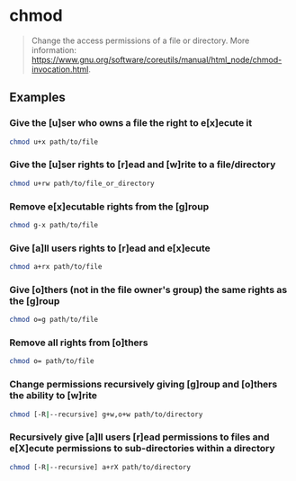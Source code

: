 # chmod

> Change the access permissions of a file or directory. More information: <https://www.gnu.org/software/coreutils/manual/html_node/chmod-invocation.html>.

## Examples

### Give the [u]ser who owns a file the right to e[x]ecute it

```bash
chmod u+x path/to/file
```

### Give the [u]ser rights to [r]ead and [w]rite to a file/directory

```bash
chmod u+rw path/to/file_or_directory
```

### Remove e[x]ecutable rights from the [g]roup

```bash
chmod g-x path/to/file
```

### Give [a]ll users rights to [r]ead and e[x]ecute

```bash
chmod a+rx path/to/file
```

### Give [o]thers (not in the file owner's group) the same rights as the [g]roup

```bash
chmod o=g path/to/file
```

### Remove all rights from [o]thers

```bash
chmod o= path/to/file
```

### Change permissions recursively giving [g]roup and [o]thers the ability to [w]rite

```bash
chmod [-R|--recursive] g+w,o+w path/to/directory
```

### Recursively give [a]ll users [r]ead permissions to files and e[X]ecute permissions to sub-directories within a directory

```bash
chmod [-R|--recursive] a+rX path/to/directory
```
